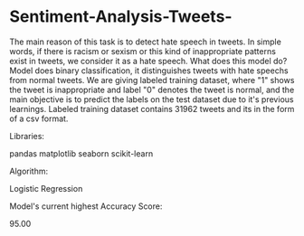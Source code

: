 # Sentiment-Analysis-Tweets-
The main reason of this task is to detect hate speech in tweets. In simple words, if there is racism or sexism or this kind of inappropriate patterns exist in tweets, we consider it as a hate speech. 
What does this model do?
Model does binary classification, it distinguishes tweets with hate speechs from normal tweets. 
We are giving labeled training dataset, where "1" shows the tweet is inappropriate and label "0" denotes the tweet is normal, and the main objective is to predict the labels on the test dataset due to it's previous learnings. 
Labeled training dataset contains 31962 tweets and its in the form of a csv format. 


Libraries:


pandas
matplotlib
seaborn
scikit-learn

Algorithm:


Logistic Regression

Model's current highest Accuracy Score:


95.00
